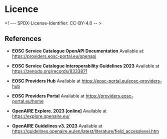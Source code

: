 # Licence

<! --- SPDX-License-Identifier: CC-BY-4.0  -- >

## References

- **EOSC Service Catalogue OpenAPI Documentation**  Available at: https://providers.eosc-portal.eu/openapi

- **EOSC Service Catalogue Interoperability Guidelines 2023** Available at https://zenodo.org/records/8333871

- **EOSC Providers Hub** Available at https://eosc-portal.eu/eosc-providers-hub

- **EOSC Providers Portal** Available at https://providers.eosc-portal.eu/home

- **OpenAIRE Explore. 2023 [online]** Available at https://explore.openaire.eu/

- **OpenAIRE Guidelines v3. 2023** Available at https://guidelines.openaire.eu/en/latest/literature/field_accesslevel.htm
